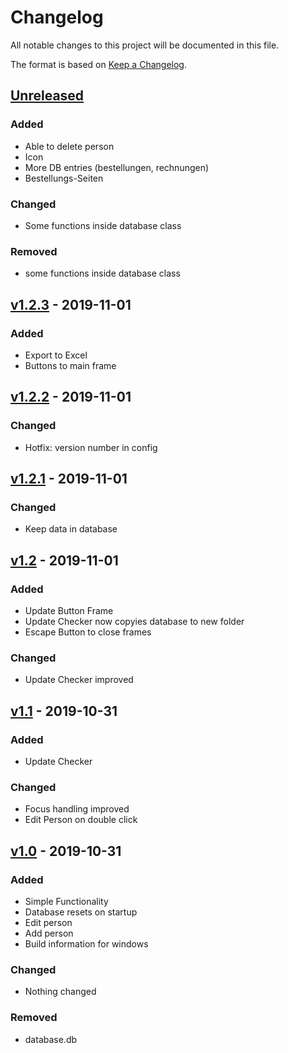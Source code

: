 # Changelog
All notable changes to this project will be documented in this file.

The format is based on [Keep a Changelog](https://keepachangelog.com/de/1.0.0/).

## [Unreleased]
### Added
- Able to delete person
- Icon
- More DB entries (bestellungen, rechnungen)
- Bestellungs-Seiten

### Changed
- Some functions inside database class

### Removed
- some functions inside database class

## [v1.2.3] - 2019-11-01
### Added
- Export to Excel
- Buttons to main frame

## [v1.2.2] - 2019-11-01
### Changed
- Hotfix: version number in config

## [v1.2.1] - 2019-11-01
### Changed
- Keep data in database

## [v1.2] - 2019-11-01
### Added
- Update Button Frame
- Update Checker now copyies database to new folder
- Escape Button to close frames

### Changed
- Update Checker improved

## [v1.1] - 2019-10-31
### Added
- Update Checker

### Changed
- Focus handling improved
- Edit Person on double click

## [v1.0] - 2019-10-31
### Added
- Simple Functionality
- Database resets on startup
- Edit person
- Add person
- Build information for windows

### Changed
- Nothing changed

### Removed
- database.db

[Unreleased]: https://github.com/maede97/TalemDB/compare/v1.2.3...HEAD
[v1.2.3]: https://github.com/maede97/TalemDB/releases/tag/v1.2.2...v1.2.3
[v1.2.2]: https://github.com/maede97/TalemDB/releases/tag/v1.2.1...v1.2.2
[v1.2.1]: https://github.com/maede97/TalemDB/releases/tag/v1.2...v1.2.1
[v1.2]: https://github.com/maede97/TalemDB/releases/tag/v1.1...v1.2
[v1.1]: https://github.com/maede97/TalemDB/releases/tag/v1.0...v1.1
[v1.0]: https://github.com/maede97/TalemDB/releases/tag/v1.0